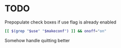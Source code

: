 # TODO

Prepopulate check boxes if use flag is already enabled
    
```bash
[[ $(grep "$use" "$makeconf") ]] && onoff="on"
```

Somehow handle quitting better
